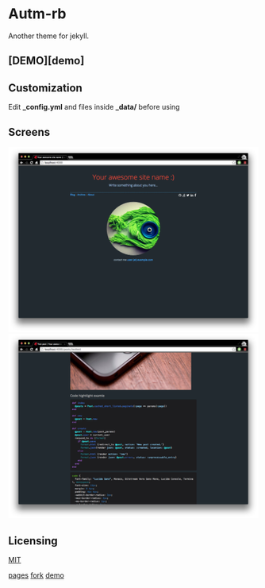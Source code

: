 # Autm-rb

Another theme for jekyll.

## [DEMO][demo]

## Customization

Edit **_config.yml** and files inside **_data/** before using

## Screens

![](screenshots/home.png)
![](screenshots/post.png)

## Licensing

[MIT](https://github.com/railsr/autm-rb/blob/master/LICENSE)

[pages](http://pages.github.com)
[fork](https://github.com/railsr/autm-rb/fork)
[demo](http://kirqe.github.io/autm-rb/)
